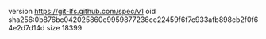 version https://git-lfs.github.com/spec/v1
oid sha256:0b876bc042025860e9959877236ce22459f6f7c933afb898cb2f0f64e2d7d14d
size 18399
